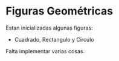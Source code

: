 # Figuras Geométricas
Estan inicializadas algunas figuras:
- Cuadrado, Rectangulo y Circulo

Falta implementar varias cosas.
